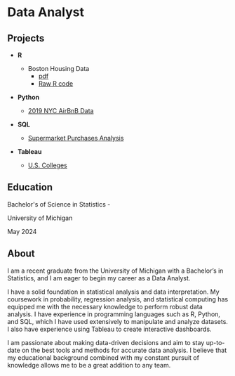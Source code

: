 # Data Analyst

## Projects
- **R**
  - Boston Housing Data
      - [pdf](code/R/Boston_Housing_Analysis.pdf)
      - [Raw R code](code/R/Boston_Housing_Analysis.Rmd)

- **Python**
  - [2019 NYC AirBnB Data](code/Python/AirBnB_Analysis.ipynb)
 
- **SQL**
  - [Supermarket Purchases Analysis](code/SQL/supermarket.sql)

- **Tableau**
  - [U.S. Colleges](https://public.tableau.com/app/profile/jamese.brown/viz/practice2_17220214056670/Dashboard1)

## Education
Bachelor's of Science in Statistics - 

University of Michigan 

May 2024

## About
I am a recent graduate from the University of Michigan with a Bachelor’s in Statistics, and I am eager to begin my career as a Data Analyst.

I have a solid foundation in statistical analysis and data interpretation. My coursework in probability, regression analysis, and statistical computing has equipped me with the necessary knowledge to perform robust data analysis. I have experience in programming languages such as R, Python, and SQL, which I have used extensively to manipulate and analyze datasets. I also have experience using Tableau to create interactive dashboards.

I am passionate about making data-driven decisions and aim to stay up-to-date on the best tools and methods for accurate data analysis. I believe that my educational background combined with my constant pursuit of knowledge allows me to be a great addition to any team.

